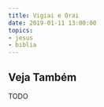```yaml
---
title: Vigiai e Orai
date: 2019-01-11 13:00:00
topics: 
- jesus
- biblia
---
```


## Veja Também
TODO

